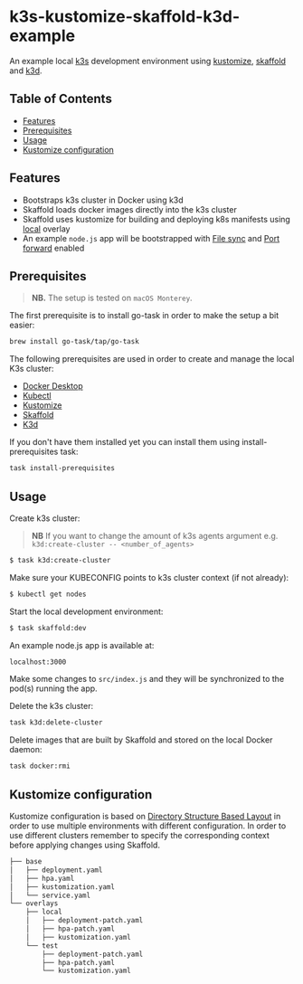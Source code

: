 # k3s-kustomize-skaffold-k3d-example

An example local [k3s](https://github.com/rancher/k3s) development environment using [kustomize](https://github.com/kubernetes-sigs/kustomize), [skaffold](https://github.com/GoogleContainerTools/skaffold) and [k3d](https://github.com/rancher/k3d). 

<!-- TABLE OF CONTENTS -->
## Table of Contents

* [Features](#features)
* [Prerequisites](#prerequisites)
* [Usage](#usage)
* [Kustomize configuration](#kustomize-configuration)


<!-- FEATURES -->
## Features
- Bootstraps k3s cluster in Docker using k3d
- Skaffold loads docker images directly into the k3s cluster
- Skaffold uses kustomize for building and deploying k8s manifests using [local](#kustomize-directory-structure-based-layout) overlay
- An example `node.js` app will be bootstrapped with [File sync](https://skaffold.dev/docs/pipeline-stages/filesync/) and [Port forward](https://skaffold.dev/docs/pipeline-stages/port-forwarding/) enabled

<!-- PREREQUISITES -->
## Prerequisites
> **NB.** The setup is tested on `macOS Monterey`.

The first prerequisite is to install go-task in order to make the setup a bit easier:

```sh
brew install go-task/tap/go-task
```

The following prerequisites are used in order to create and manage the local K3s cluster:

- [Docker Desktop](https://docs.docker.com/get-docker/)
- [Kubectl](https://kubernetes.io/docs/tasks/tools/install-kubectl/)
- [Kustomize](https://github.com/kubernetes-sigs/kustomize/blob/master/docs/INSTALL.md)
- [Skaffold](https://skaffold.dev/docs/getting-started/#installing-skaffold)
- [K3d](https://github.com/rancher/k3d)

If you don't have them installed yet you can install them using install-prerequisites task:

```sh
task install-prerequisites
```

<!-- USAGE -->
## Usage
Create k3s cluster:
> **NB** If you want to change the amount of k3s agents argument e.g. `k3d:create-cluster -- <number_of_agents>`
```sh
$ task k3d:create-cluster
```
Make sure your KUBECONFIG points to k3s cluster context (if not already):
```sh
$ kubectl get nodes
```
Start the local development environment:
```sh
$ task skaffold:dev
```
An example node.js app is available at:
```sh
localhost:3000
```
Make some changes to `src/index.js` and they will be synchronized to the pod(s) running the app.

Delete the k3s cluster:
```sh
task k3d:delete-cluster
```
Delete images that are built by Skaffold and stored on the local Docker daemon:
```sh
task docker:rmi
```

<!-- KUSTOMIZE CONFIGURATION -->
## Kustomize configuration
Kustomize configuration is based on [Directory Structure Based Layout](https://kubectl.docs.kubernetes.io/pages/app_composition_and_deployment/structure_directories.html) in order to use multiple environments with different configuration. In order to use different clusters remember to specify the corresponding context before applying changes using Skaffold.
```sh
├── base
│   ├── deployment.yaml
│   ├── hpa.yaml
│   ├── kustomization.yaml
│   └── service.yaml
└── overlays
    ├── local
    │   ├── deployment-patch.yaml
    │   ├── hpa-patch.yaml
    │   ├── kustomization.yaml
    └── test
        ├── deployment-patch.yaml
        ├── hpa-patch.yaml
        └── kustomization.yaml
```